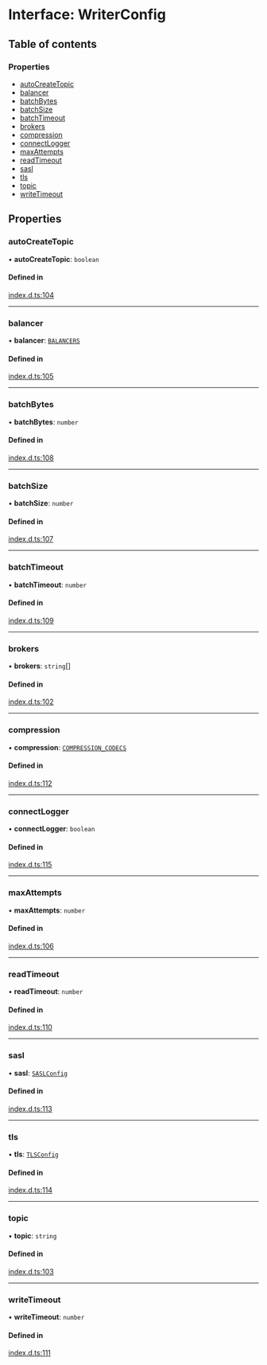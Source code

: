 # Interface: WriterConfig

## Table of contents

### Properties

- [autoCreateTopic](WriterConfig.md#autocreatetopic)
- [balancer](WriterConfig.md#balancer)
- [batchBytes](WriterConfig.md#batchbytes)
- [batchSize](WriterConfig.md#batchsize)
- [batchTimeout](WriterConfig.md#batchtimeout)
- [brokers](WriterConfig.md#brokers)
- [compression](WriterConfig.md#compression)
- [connectLogger](WriterConfig.md#connectlogger)
- [maxAttempts](WriterConfig.md#maxattempts)
- [readTimeout](WriterConfig.md#readtimeout)
- [sasl](WriterConfig.md#sasl)
- [tls](WriterConfig.md#tls)
- [topic](WriterConfig.md#topic)
- [writeTimeout](WriterConfig.md#writetimeout)

## Properties

### autoCreateTopic

• **autoCreateTopic**: `boolean`

#### Defined in

[index.d.ts:104](https://github.com/mostafa/xk6-kafka/blob/main/api-docs/index.d.ts#L104)

___

### balancer

• **balancer**: [`BALANCERS`](../enums/BALANCERS.md)

#### Defined in

[index.d.ts:105](https://github.com/mostafa/xk6-kafka/blob/main/api-docs/index.d.ts#L105)

___

### batchBytes

• **batchBytes**: `number`

#### Defined in

[index.d.ts:108](https://github.com/mostafa/xk6-kafka/blob/main/api-docs/index.d.ts#L108)

___

### batchSize

• **batchSize**: `number`

#### Defined in

[index.d.ts:107](https://github.com/mostafa/xk6-kafka/blob/main/api-docs/index.d.ts#L107)

___

### batchTimeout

• **batchTimeout**: `number`

#### Defined in

[index.d.ts:109](https://github.com/mostafa/xk6-kafka/blob/main/api-docs/index.d.ts#L109)

___

### brokers

• **brokers**: `string`[]

#### Defined in

[index.d.ts:102](https://github.com/mostafa/xk6-kafka/blob/main/api-docs/index.d.ts#L102)

___

### compression

• **compression**: [`COMPRESSION_CODECS`](../enums/COMPRESSION_CODECS.md)

#### Defined in

[index.d.ts:112](https://github.com/mostafa/xk6-kafka/blob/main/api-docs/index.d.ts#L112)

___

### connectLogger

• **connectLogger**: `boolean`

#### Defined in

[index.d.ts:115](https://github.com/mostafa/xk6-kafka/blob/main/api-docs/index.d.ts#L115)

___

### maxAttempts

• **maxAttempts**: `number`

#### Defined in

[index.d.ts:106](https://github.com/mostafa/xk6-kafka/blob/main/api-docs/index.d.ts#L106)

___

### readTimeout

• **readTimeout**: `number`

#### Defined in

[index.d.ts:110](https://github.com/mostafa/xk6-kafka/blob/main/api-docs/index.d.ts#L110)

___

### sasl

• **sasl**: [`SASLConfig`](SASLConfig.md)

#### Defined in

[index.d.ts:113](https://github.com/mostafa/xk6-kafka/blob/main/api-docs/index.d.ts#L113)

___

### tls

• **tls**: [`TLSConfig`](TLSConfig.md)

#### Defined in

[index.d.ts:114](https://github.com/mostafa/xk6-kafka/blob/main/api-docs/index.d.ts#L114)

___

### topic

• **topic**: `string`

#### Defined in

[index.d.ts:103](https://github.com/mostafa/xk6-kafka/blob/main/api-docs/index.d.ts#L103)

___

### writeTimeout

• **writeTimeout**: `number`

#### Defined in

[index.d.ts:111](https://github.com/mostafa/xk6-kafka/blob/main/api-docs/index.d.ts#L111)
